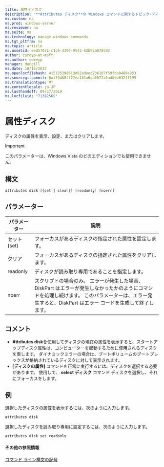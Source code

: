 ```yaml
---
title: 属性ディスク
description: '**Attributes ディスク**の Windows コマンドに関するトピック-ディスクの属性を表示、設定、またはクリアします。'
ms.custom: na
ms.prod: windows-server
ms.reviewer: na
ms.suite: na
ms.technology: manage-windows-commands
ms.tgt_pltfrm: na
ms.topic: article
ms.assetid: eed57071-c1c6-4394-9542-62b52a878c92
author: coreyp-at-msft
ms.author: coreyp
manager: dongill
ms.date: 10/16/2017
ms.openlocfilehash: 415125208b13d82adeed736107f59fda9489a953
ms.sourcegitcommit: 6aff3d88ff22ea141a6ea6572a5ad8dd6321f199
ms.translationtype: MT
ms.contentlocale: ja-JP
ms.lasthandoff: 09/27/2019
ms.locfileid: "71382569"
---
```

# <a name="attributes-disk"></a>属性ディスク



ディスクの属性を表示、設定、またはクリアします。

> [!IMPORTANT]
> このパラメーターは、Windows Vista のどのエディションでも使用できません。

## <a name="syntax"></a>構文

```
attributes disk [{set | clear}] [readonly] [noerr]
```

## <a name="parameters"></a>パラメーター

|パラメーター|説明|
|---------|-----------|
|セット (set)|フォーカスがあるディスクの指定された属性を設定します。|
|クリア|フォーカスがあるディスクの指定された属性をクリアします。|
|readonly|ディスクが読み取り専用であることを指定します。|
|noerr|スクリプトの場合のみ。 エラーが発生した場合、DiskPart はエラーが発生しなかったかのようにコマンドを処理し続けます。 このパラメーターは、エラー発生すると、DiskPart はエラー コードを生成して終了します。|

## <a name="remarks"></a>コメント

-   **Attributes disk**を使用してディスクの現在の属性を表示すると、スタートアップディスク属性は、コンピューターを起動するために使用されるディスクを表します。 ダイナミックミラーの場合は、ブートボリュームのブートプレックスが格納されているディスクに対して表示されます。
-   **[ディスクの属性]** コマンドを正常に実行するには、ディスクを選択する必要があります。 使用して、 **select ディスク** コマンド ディスクを選択し、それにフォーカスをします。

## <a name="BKMK_examples"></a>例

選択したディスクの属性を表示するには、次のように入力します。
```
attributes disk
```
選択したディスクを読み取り専用に設定するには、次のように入力します。
```
attributes disk set readonly
```

#### <a name="additional-references"></a>その他の参照情報

[コマンド ライン構文の記号](command-line-syntax-key.md)

